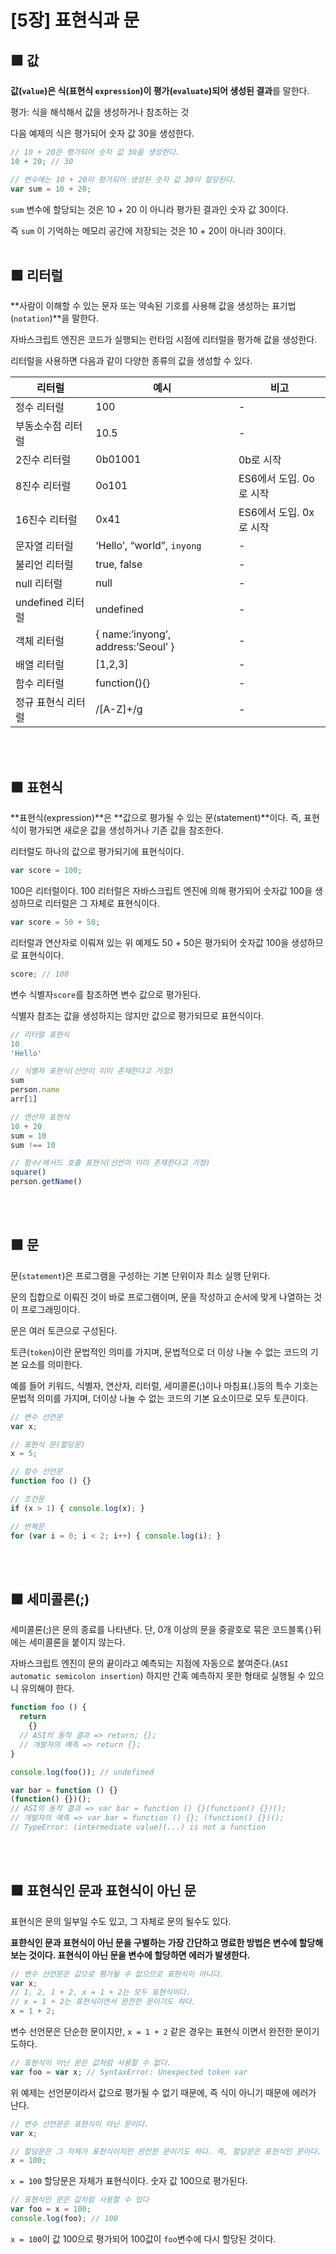 # [5장] 표현식과 문

## 🟩 값

**값(`value`)은 식(표현식 `expression`)이 평가(`evaluate`)되어 생성된 결과**를 말한다.

평가: 식을 해석해서 값을 생성하거나 참조하는 것

다음 예제의 식은 평가되어 숫자 값 30을 생성한다.

```jsx
// 10 + 20은 평가되어 숫자 값 30을 생성한다.
10 + 20; // 30

// 변수에는 10 + 20이 평가되어 생성된 숫자 값 30이 할당된다.
var sum = 10 + 20;
```

`sum` 변수에 할당되는 것은 10 + 20 이 아니라 평가된 결과인 숫자 값 30이다.

즉 `sum` 이 기억하는 메모리 공간에 저장되는 것은 10 + 20이 아니라 30이다.
<br>
<br>

## 🟩 리터럴

**사람이 이해할 수 있는 문자 또는 약속된 기호를 사용해 값을 생성하는 표기법(`notation`)**을 말한다.

자바스크립트 엔진은 코드가 실행되는 런타임 시점에 리터럴을 평가해 값을 생성한다.

리터럴을 사용하면 다음과 같이 다양한 종류의 값을 생성할 수 있다.

| 리터럴 | 예시 | 비고 |
| --- | --- | --- |
| 정수 리터럴 | 100 | - |
| 부동소수점 리터럴 | 10.5 | - |
| 2진수 리터럴 | 0b01001 | 0b로 시작 |
| 8진수 리터럴 | 0o101 | ES6에서 도입. 0o로 시작 |
| 16진수 리터럴 | 0x41 | ES6에서 도입. 0x로 시작 |
| 문자열 리터럴 | ‘Hello’, “world”, `inyong` | - |
| 불리언 리터럴 | true, false | - |
| null 리터럴 | null | - |
| undefined 리터럴 | undefined | - |
| 객체 리터럴 | { name:’inyong’, address:’Seoul’ } | - |
| 배열 리터럴 | [1,2,3] | - |
| 함수 리터럴 | function(){} | - |
| 정규 표현식 리터럴 | /[A-Z]+/g | - |
<br>
<br>

## 🟩 표현식

**표현식(expression)**은 **값으로 평가될 수 있는 문(statement)**이다. 즉, 표현식이 평가되면 새로운 값을 생성하거나 기존 값을 참조한다.

리터럴도 하나의 값으로 평가되기에 표현식이다.

```jsx
var score = 100;
```

100은 리터럴이다. 100 리터럴은 자바스크립트 엔진에 의해 평가되어 숫자값 100을 생성하므로 리터럴은 그 자체로 표현식이다.

```jsx
var score = 50 + 50;
```

리터럴과 연산자로 이뤄져 있는 위 예제도 50 + 50은 평가되어 숫자값 100을 생성하므로 표현식이다.

```jsx
score; // 100
```

변수 식별자`score`를 참조하면 변수 값으로 평가된다.

식별자 참조는 값을 생성하지는 않지만 값으로 평가되므로 표현식이다.

```jsx
// 리터럴 표현식
10
'Hello'

// 식별자 표현식(선언이 이미 존재한다고 가정)
sum
person.name
arr[1]

// 연산자 표현식
10 + 20
sum = 10
sum !== 10

// 함수/메서드 호출 표현식(선언이 이미 존재한다고 가정)
square()
person.getName()
```
<br>
<br>

## 🟩 문

문(`statement`)은 프로그램을 구성하는 기본 단위이자 최소 실행 단위다.

문의 집합으로 이뤄진 것이 바로 프로그램이며, 문을 작성하고 순서에 맞게 나열하는 것이 프로그래밍이다.

문은 여러 토큰으로 구성된다.

토큰(`token`)이란 문법적인 의미를 가지며, 문법적으로 더 이상 나눌 수 없는 코드의 기본 요소를 의미한다.

예를 들어 키워드, 식별자, 연산자, 리터럴, 세미콜론(;)이나 마침표(.)등의 특수 기호는 문법적 의미를 가지며, 더이상 나눌 수 없는 코드의 기본 요소이므로 모두 토큰이다.

```jsx
// 변수 선언문
var x;

// 표현식 문(할당문)
x = 5;

// 함수 선언문
function foo () {}

// 조건문
if (x > 1) { console.log(x); }

// 반복문
for (var i = 0; i < 2; i++) { console.log(i); }
```
<br>
<br>

## 🟩 세미콜론(;)

세미콜론(;)은 문의 종료를 나타낸다. 단, 0개 이상의 문을 중괄호로 묶은 코드블록`{}`뒤에는 세미콜론을 붙이지 않는다. 

자바스크립트 엔진이 문의 끝이라고 예측되는 지점에 자동으로 붙여준다.(`ASI automatic semicolon insertion`) 하지만 간혹 예측하지 못한 형태로 실행될 수 있으니 유의해야 한다.

```jsx
function foo () {
  return
    {}
  // ASI의 동작 결과 => return; {};
  // 개발자의 예측 => return {};
}

console.log(foo()); // undefined

var bar = function () {}
(function() {})();
// ASI의 동작 결과 => var bar = function () {}(function() {})();
// 개발자의 예측 => var bar = function () {}; (function() {})();
// TypeError: (intermediate value)(...) is not a function
```
<br>
<br>

## 🟩 ****표현식인 문과 표현식이 아닌 문****

표현식은 문의 일부일 수도 있고, 그 자체로 문의 될수도 있다.

**표햔식인 문과 표현식이 아닌 문을 구별하는 가장 간단하고 명료한 방법은 변수에 할당해 보는 것이다. 표현식이 아닌 문을 변수에 할당하면 에러가 발생한다.**

```jsx
// 변수 선언문은 값으로 평가될 수 없으므로 표현식이 아니다.
var x;
// 1, 2, 1 + 2, x = 1 + 2는 모두 표현식이다.
// x = 1 + 2는 표현식이면서 완전한 문이기도 하다.
x = 1 + 2;
```

변수 선언문은 단순한 문이지만, `x = 1 + 2` 같은 경우는 표현식 이면서 완전한 문이기도하다.

```jsx
// 표현식이 아닌 문은 값처럼 사용할 수 없다.
var foo = var x; // SyntaxError: Unexpected token var
```

위 예제는 선언문이라서 값으로 평가될 수 없기 때문에, 즉 식이 아니기 때문에 에러가 난다.

```jsx
// 변수 선언문은 표현식이 아닌 문이다.
var x;

// 할당문은 그 자체가 표현식이지만 완전한 문이기도 하다. 즉, 할당문은 표현식인 문이다.
x = 100;
```

`x = 100` 할당문은 자체가 표현식이다. 숫자 값 100으로 평가된다.

```jsx
// 표현식인 문은 값처럼 사용할 수 있다
var foo = x = 100;
console.log(foo); // 100
```

`x = 100`이 값 100으로 평가되어 100값이 `foo`변수에 다시 할당된 것이다.
